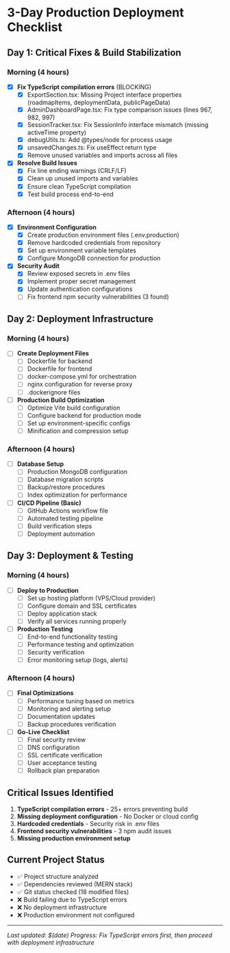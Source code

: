 # 3-Day Production Deployment Checklist

## Day 1: Critical Fixes & Build Stabilization
### Morning (4 hours)
- [x] **Fix TypeScript compilation errors** (BLOCKING)
  - [x] ExportSection.tsx: Missing Project interface properties (roadmapItems, deploymentData, publicPageData)
  - [x] AdminDashboardPage.tsx: Fix type comparison issues (lines 967, 982, 997)
  - [x] SessionTracker.tsx: Fix SessionInfo interface mismatch (missing activeTime property)
  - [x] debugUtils.ts: Add @types/node for process usage
  - [x] unsavedChanges.ts: Fix useEffect return type
  - [x] Remove unused variables and imports across all files

- [x] **Resolve Build Issues**
  - [x] Fix line ending warnings (CRLF/LF) 
  - [x] Clean up unused imports and variables
  - [x] Ensure clean TypeScript compilation
  - [x] Test build process end-to-end

### Afternoon (4 hours)
- [x] **Environment Configuration**
  - [x] Create production environment files (.env.production)
  - [x] Remove hardcoded credentials from repository  
  - [x] Set up environment variable templates
  - [x] Configure MongoDB connection for production

- [x] **Security Audit**
  - [x] Review exposed secrets in .env files
  - [x] Implement proper secret management
  - [x] Update authentication configurations
  - [ ] Fix frontend npm security vulnerabilities (3 found)

## Day 2: Deployment Infrastructure
### Morning (4 hours)
- [ ] **Create Deployment Files**
  - [ ] Dockerfile for backend
  - [ ] Dockerfile for frontend
  - [ ] docker-compose.yml for orchestration
  - [ ] nginx configuration for reverse proxy
  - [ ] .dockerignore files

- [ ] **Production Build Optimization**
  - [ ] Optimize Vite build configuration
  - [ ] Configure backend for production mode
  - [ ] Set up environment-specific configs
  - [ ] Minification and compression setup

### Afternoon (4 hours)
- [ ] **Database Setup**
  - [ ] Production MongoDB configuration
  - [ ] Database migration scripts
  - [ ] Backup/restore procedures
  - [ ] Index optimization for performance

- [ ] **CI/CD Pipeline (Basic)**
  - [ ] GitHub Actions workflow file
  - [ ] Automated testing pipeline
  - [ ] Build verification steps
  - [ ] Deployment automation

## Day 3: Deployment & Testing
### Morning (4 hours)
- [ ] **Deploy to Production**
  - [ ] Set up hosting platform (VPS/Cloud provider)
  - [ ] Configure domain and SSL certificates
  - [ ] Deploy application stack
  - [ ] Verify all services running properly

- [ ] **Production Testing**
  - [ ] End-to-end functionality testing
  - [ ] Performance testing and optimization
  - [ ] Security verification
  - [ ] Error monitoring setup (logs, alerts)

### Afternoon (4 hours)
- [ ] **Final Optimizations**
  - [ ] Performance tuning based on metrics
  - [ ] Monitoring and alerting setup
  - [ ] Documentation updates
  - [ ] Backup procedures verification

- [ ] **Go-Live Checklist**
  - [ ] Final security review
  - [ ] DNS configuration
  - [ ] SSL certificate verification
  - [ ] User acceptance testing
  - [ ] Rollback plan preparation

## Critical Issues Identified
1. **TypeScript compilation errors** - 25+ errors preventing build
2. **Missing deployment configuration** - No Docker or cloud config
3. **Hardcoded credentials** - Security risk in .env files
4. **Frontend security vulnerabilities** - 3 npm audit issues
5. **Missing production environment setup**

## Current Project Status
- ✅ Project structure analyzed
- ✅ Dependencies reviewed (MERN stack)
- ✅ Git status checked (18 modified files)
- ❌ Build failing due to TypeScript errors
- ❌ No deployment infrastructure
- ❌ Production environment not configured

---
*Last updated: $(date)*
*Progress: Fix TypeScript errors first, then proceed with deployment infrastructure*